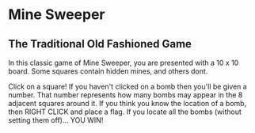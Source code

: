 # Mine Sweeper
## The Traditional Old Fashioned Game
In this classic game of Mine Sweeper, you are presented with a 10 x 10 board. Some squares contain hidden mines, and others dont. 

Click on a square! If you haven't clicked on a bomb then you'll be given a number.  That number represents how many bombs may appear in the 8 adjacent squares around it. If you think you know the location of a bomb, then RIGHT CLICK and place a flag.  If you locate all the bombs (without setting them off)... YOU WIN!

